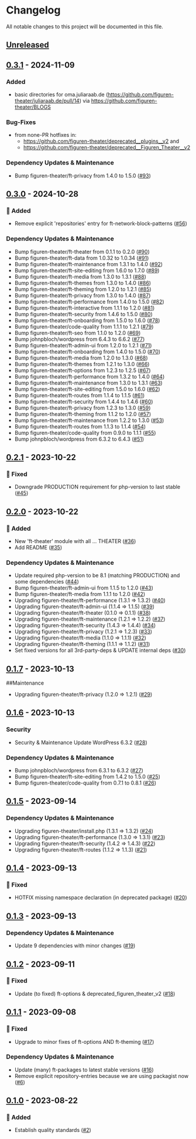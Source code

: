 # Changelog

All notable changes to this project will be documented in this file.

## [Unreleased](https://github.com/figuren-theater/ft-platform-collection/compare/0.3.1...HEAD)

## [0.3.1](https://github.com/figuren-theater/ft-platform-collection/compare/0.3.0...0.3.1) - 2024-11-09

### Added

- basic directories for oma.juliaraab.de (https://github.com/figuren-theater/juliaraab.de/pull/14) via https://github.com/figuren-theater/BLOGS

### Bug-Fixes

- from none-PR hotfixes in:
  - https://github.com/figuren-theater/deprecated__plugins__v2 and
  - https://github.com/figuren-theater/deprecated__Figuren_Theater__v2
  

### Dependency Updates & Maintenance

- Bump figuren-theater/ft-privacy from 1.4.0 to 1.5.0 ([#93](https://github.com/figuren-theater/ft-platform-collection/pull/93))

## [0.3.0](https://github.com/figuren-theater/ft-platform-collection/compare/0.2.1...0.3.0) - 2024-10-28

### 🚀 Added

- Remove explicit 'repositories' entry for ft-network-block-patterns ([#56](https://github.com/figuren-theater/ft-platform-collection/pull/56))

### Dependency Updates & Maintenance

- Bump figuren-theater/ft-theater from 0.1.1 to 0.2.0 ([#90](https://github.com/figuren-theater/ft-platform-collection/pull/90))
- Bump figuren-theater/ft-data from 1.0.32 to 1.0.34 ([#91](https://github.com/figuren-theater/ft-platform-collection/pull/91))
- Bump figuren-theater/ft-maintenance from 1.3.1 to 1.4.0 ([#92](https://github.com/figuren-theater/ft-platform-collection/pull/92))
- Bump figuren-theater/ft-site-editing from 1.6.0 to 1.7.0 ([#89](https://github.com/figuren-theater/ft-platform-collection/pull/89))
- Bump figuren-theater/ft-media from 1.3.0 to 1.3.1 ([#88](https://github.com/figuren-theater/ft-platform-collection/pull/88))
- Bump figuren-theater/ft-themes from 1.3.0 to 1.4.0 ([#86](https://github.com/figuren-theater/ft-platform-collection/pull/86))
- Bump figuren-theater/ft-theming from 1.2.0 to 1.2.1 ([#85](https://github.com/figuren-theater/ft-platform-collection/pull/85))
- Bump figuren-theater/ft-privacy from 1.3.0 to 1.4.0 ([#87](https://github.com/figuren-theater/ft-platform-collection/pull/87))
- Bump figuren-theater/ft-performance from 1.4.0 to 1.5.0 ([#82](https://github.com/figuren-theater/ft-platform-collection/pull/82))
- Bump figuren-theater/ft-interactive from 1.1.1 to 1.2.0 ([#81](https://github.com/figuren-theater/ft-platform-collection/pull/81))
- Bump figuren-theater/ft-security from 1.4.6 to 1.5.0 ([#80](https://github.com/figuren-theater/ft-platform-collection/pull/80))
- Bump figuren-theater/ft-onboarding from 1.5.0 to 1.6.0 ([#78](https://github.com/figuren-theater/ft-platform-collection/pull/78))
- Bump figuren-theater/code-quality from 1.1.1 to 1.2.1 ([#79](https://github.com/figuren-theater/ft-platform-collection/pull/79))
- Bump figuren-theater/ft-seo from 1.1.0 to 1.2.0 ([#69](https://github.com/figuren-theater/ft-platform-collection/pull/69))
- Bump johnpbloch/wordpress from 6.4.3 to 6.6.2 ([#77](https://github.com/figuren-theater/ft-platform-collection/pull/77))
- Bump figuren-theater/ft-admin-ui from 1.2.0 to 1.2.1 ([#71](https://github.com/figuren-theater/ft-platform-collection/pull/71))
- Bump figuren-theater/ft-onboarding from 1.4.0 to 1.5.0 ([#70](https://github.com/figuren-theater/ft-platform-collection/pull/70))
- Bump figuren-theater/ft-media from 1.2.0 to 1.3.0 ([#68](https://github.com/figuren-theater/ft-platform-collection/pull/68))
- Bump figuren-theater/ft-themes from 1.2.1 to 1.3.0 ([#66](https://github.com/figuren-theater/ft-platform-collection/pull/66))
- Bump figuren-theater/ft-options from 1.2.3 to 1.2.5 ([#67](https://github.com/figuren-theater/ft-platform-collection/pull/67))
- Bump figuren-theater/ft-performance from 1.3.2 to 1.4.0 ([#64](https://github.com/figuren-theater/ft-platform-collection/pull/64))
- Bump figuren-theater/ft-maintenance from 1.3.0 to 1.3.1 ([#63](https://github.com/figuren-theater/ft-platform-collection/pull/63))
- Bump figuren-theater/ft-site-editing from 1.5.0 to 1.6.0 ([#62](https://github.com/figuren-theater/ft-platform-collection/pull/62))
- Bump figuren-theater/ft-routes from 1.1.4 to 1.1.5 ([#61](https://github.com/figuren-theater/ft-platform-collection/pull/61))
- Bump figuren-theater/ft-security from 1.4.4 to 1.4.6 ([#60](https://github.com/figuren-theater/ft-platform-collection/pull/60))
- Bump figuren-theater/ft-privacy from 1.2.3 to 1.3.0 ([#59](https://github.com/figuren-theater/ft-platform-collection/pull/59))
- Bump figuren-theater/ft-theming from 1.1.2 to 1.2.0 ([#57](https://github.com/figuren-theater/ft-platform-collection/pull/57))
- Bump figuren-theater/ft-maintenance from 1.2.2 to 1.3.0 ([#53](https://github.com/figuren-theater/ft-platform-collection/pull/53))
- Bump figuren-theater/ft-routes from 1.1.3 to 1.1.4 ([#54](https://github.com/figuren-theater/ft-platform-collection/pull/54))
- Bump figuren-theater/code-quality from 0.9.0 to 1.1.1 ([#55](https://github.com/figuren-theater/ft-platform-collection/pull/55))
- Bump johnpbloch/wordpress from 6.3.2 to 6.4.3 ([#51](https://github.com/figuren-theater/ft-platform-collection/pull/51))

## [0.2.1](https://github.com/figuren-theater/ft-platform-collection/compare/0.2.0...0.2.1) - 2023-10-22

### 🐛 Fixed

- Downgrade PRODUCTION requirement for php-version to last stable ([#45](https://github.com/figuren-theater/ft-platform-collection/pull/45))

## [0.2.0](https://github.com/figuren-theater/ft-platform-collection/compare/0.1.7...0.2.0) - 2023-10-22

### 🚀 Added

- New 'ft-theater' module with all ... THEATER ([#36](https://github.com/figuren-theater/ft-platform-collection/pull/36))
- Add README ([#35](https://github.com/figuren-theater/ft-platform-collection/pull/35))

### Dependency Updates & Maintenance

- Update required php-version to be 8.1 (matching PRODUCTION) and some dependencies ([#44](https://github.com/figuren-theater/ft-platform-collection/pull/44))
- Bump figuren-theater/ft-admin-ui from 1.1.5 to 1.2.0 ([#43](https://github.com/figuren-theater/ft-platform-collection/pull/43))
- Bump figuren-theater/ft-media from 1.1.1 to 1.2.0 ([#42](https://github.com/figuren-theater/ft-platform-collection/pull/42))
- Upgrading figuren-theater/ft-performance (1.3.1 => 1.3.2) ([#40](https://github.com/figuren-theater/ft-platform-collection/pull/40))
- Upgrading figuren-theater/ft-admin-ui (1.1.4 => 1.1.5) ([#39](https://github.com/figuren-theater/ft-platform-collection/pull/39))
- Upgrading figuren-theater/ft-theater (0.1.0 => 0.1.1) ([#38](https://github.com/figuren-theater/ft-platform-collection/pull/38))
- Upgrading figuren-theater/ft-maintenance (1.2.1 => 1.2.2) ([#37](https://github.com/figuren-theater/ft-platform-collection/pull/37))
- Upgrading figuren-theater/ft-security (1.4.3 => 1.4.4) ([#34](https://github.com/figuren-theater/ft-platform-collection/pull/34))
- Upgrading figuren-theater/ft-privacy (1.2.1 => 1.2.3) ([#33](https://github.com/figuren-theater/ft-platform-collection/pull/33))
- Upgrading figuren-theater/ft-media (1.1.0 => 1.1.1) ([#32](https://github.com/figuren-theater/ft-platform-collection/pull/32))
- Upgrading figuren-theater/ft-theming (1.1.1 => 1.1.2) ([#31](https://github.com/figuren-theater/ft-platform-collection/pull/31))
- Set fixed versions for all 3rd-party-deps & UPDATE internal deps ([#30](https://github.com/figuren-theater/ft-platform-collection/pull/30))

## [0.1.7](https://github.com/figuren-theater/ft-platform-collection/compare/0.1.6...0.1.7) - 2023-10-13

##Maintenance

- Upgrading figuren-theater/ft-privacy (1.2.0 => 1.2.1) ([#29](https://github.com/figuren-theater/ft-platform-collection/pull/29))

## [0.1.6](https://github.com/figuren-theater/ft-platform-collection/compare/0.1.5...0.1.6) - 2023-10-13

### Security

- Security & Maintenance Update WordPress 6.3.2 ([#28](https://github.com/figuren-theater/ft-platform-collection/pull/28))

### Dependency Updates & Maintenance

- Bump johnpbloch/wordpress from 6.3.1 to 6.3.2 ([#27](https://github.com/figuren-theater/ft-platform-collection/pull/27))
- Bump figuren-theater/ft-site-editing from 1.4.2 to 1.5.0 ([#25](https://github.com/figuren-theater/ft-platform-collection/pull/25))
- Bump figuren-theater/code-quality from 0.7.1 to 0.8.1 ([#26](https://github.com/figuren-theater/ft-platform-collection/pull/26))

## [0.1.5](https://github.com/figuren-theater/ft-platform-collection/compare/0.1.4...0.1.5) - 2023-09-14

### Dependency Updates & Maintenance

- Upgrading figuren-theater/install.php (1.3.1 => 1.3.2) ([#24](https://github.com/figuren-theater/ft-platform-collection/pull/24))
- Upgrading figuren-theater/ft-performance (1.3.0 => 1.3.1) ([#23](https://github.com/figuren-theater/ft-platform-collection/pull/23))
- Upgrading figuren-theater/ft-security (1.4.2 => 1.4.3) ([#22](https://github.com/figuren-theater/ft-platform-collection/pull/22))
- Upgrading figuren-theater/ft-routes (1.1.2 => 1.1.3) ([#21](https://github.com/figuren-theater/ft-platform-collection/pull/21))

## [0.1.4](https://github.com/figuren-theater/ft-platform-collection/compare/0.1.3...0.1.4) - 2023-09-13

### 🐛 Fixed

- HOTFIX missing namespace declaration (in deprecated package) ([#20](https://github.com/figuren-theater/ft-platform-collection/pull/20))

## [0.1.3](https://github.com/figuren-theater/ft-platform-collection/compare/0.1.2...0.1.3) - 2023-09-13

### Dependency Updates & Maintenance

- Update 9 dependencies with minor changes ([#19](https://github.com/figuren-theater/ft-platform-collection/pull/19))

## [0.1.2](https://github.com/figuren-theater/ft-platform-collection/compare/0.1.1...0.1.2) - 2023-09-11

### 🐛 Fixed

- Update (to fixed) ft-options & deprecated_figuren_theater_v2 ([#18](https://github.com/figuren-theater/ft-platform-collection/pull/18))

## [0.1.1](https://github.com/figuren-theater/ft-platform-collection/compare/0.1.0...0.1.1) - 2023-09-08

### 🐛 Fixed

- Upgrade to minor fixes of ft-options AND ft-theming ([#17](https://github.com/figuren-theater/ft-platform-collection/pull/17))

### Dependency Updates & Maintenance

- Update (many) ft-packages to latest stable versions ([#16](https://github.com/figuren-theater/ft-platform-collection/pull/16))
- Remove explicit repository-entries because we are using packagist now ([#6](https://github.com/figuren-theater/ft-platform-collection/pull/6))

## [0.1.0](https://github.com/figuren-theater/ft-platform-collection/compare/0.1.0...0.1.0) - 2023-08-22

### 🚀 Added

- Establish quality standards ([#2](https://github.com/figuren-theater/ft-platform-collection/pull/2))
